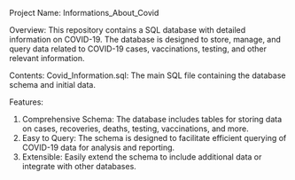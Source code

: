 Project Name: Informations_About_Covid

Overview:
  This repository contains a SQL database with detailed information on COVID-19. The database is designed to store, manage, and query data related to COVID-19 cases, vaccinations, testing, and other relevant   information.

Contents:
  Covid_Information.sql: The main SQL file containing the database schema and initial data.

Features:
  1) Comprehensive Schema: The database includes tables for storing data on cases, recoveries, deaths, testing, vaccinations, and more.
  2) Easy to Query: The schema is designed to facilitate efficient querying of COVID-19 data for analysis and reporting.
  3) Extensible: Easily extend the schema to include additional data or integrate with other databases.
